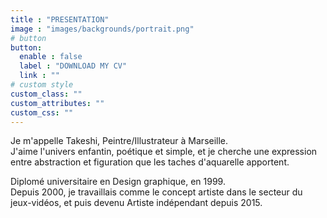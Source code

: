 ```yaml
---
title : "PRESENTATION"
image : "images/backgrounds/portrait.png"
# button
button:
  enable : false
  label : "DOWNLOAD MY CV"
  link : ""
# custom style
custom_class: ""
custom_attributes: ""
custom_css: ""
---
```


Je m'appelle Takeshi, Peintre/Illustrateur à Marseille.  
J'aime l'univers enfantin, poétique et simple, et je cherche une expression entre abstraction et figuration que les taches d'aquarelle apportent.  

Diplomé universitaire en Design graphique, en 1999.  
Depuis 2000, je travaillais comme le concept artiste dans le secteur du jeux-vidéos, et puis devenu Artiste indépendant depuis 2015.
